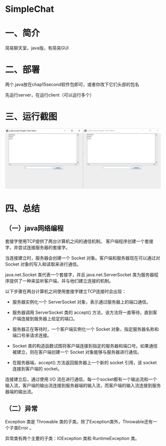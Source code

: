 # SimpleChat

# 一、简介

简易聊天室，java版，有简易GUI

# 二、部署

两个.java放在chap15second软件包即可，或者你改下它们头部的包名

先运行server，在运行client（可以运行多个）

# 三、运行截图

![运行截图](simplechat.png)

# 四、总结

## （一）java网络编程

套接字使用TCP提供了两台计算机之间的通信机制。 客户端程序创建一个套接字，并尝试连接服务器的套接字。

当连接建立时，服务器会创建一个 Socket 对象。客户端和服务器现在可以通过对 Socket 对象的写入和读取来进行通信。

java.net.Socket 类代表一个套接字，并且 java.net.ServerSocket 类为服务器程序提供了一种来监听客户端，并与他们建立连接的机制。

以下步骤在两台计算机之间使用套接字建立TCP连接时会出现：

* 服务器实例化一个 ServerSocket 对象，表示通过服务器上的端口通信。

* 服务器调用 ServerSocket 类的 accept() 方法，该方法将一直等待，直到客户端连接到服务器上给定的端口。

* 服务器正在等待时，一个客户端实例化一个 Socket 对象，指定服务器名称和端口号来请求连接。

* Socket 类的构造函数试图将客户端连接到指定的服务器和端口号。如果通信被建立，则在客户端创建一个 Socket 对象能够与服务器进行通信。

* 在服务器端，accept() 方法返回服务器上一个新的 socket 引用，该 socket 连接到客户端的 socket。

连接建立后，通过使用 I/O 流在进行通信，每一个socket都有一个输出流和一个输入流，客户端的输出流连接到服务器端的输入流，而客户端的输入流连接到服务器端的输出流。

## （二）异常

Exception 类是 Throwable 类的子类。除了Exception类外，Throwable还有一个子类Error 。

异常类有两个主要的子类：IOException 类和 RuntimeException 类。
